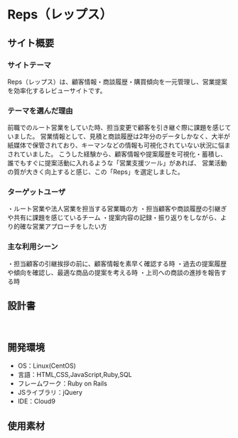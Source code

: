 # Reps（レップス）

## サイト概要
### サイトテーマ
Reps（レップス）は、顧客情報・商談履歴・購買傾向を一元管理し、営業提案を効率化するレビューサイトです。 
​
### テーマを選んだ理由
前職でのルート営業をしていた時、担当変更で顧客を引き継ぐ際に課題を感じていました。
営業情報として、見積と商談履歴は2年分のデータしかなく、大半が紙媒体で保管されており、キーマンなどの情報も可視化されていない状況に悩まされていました。
こうした経験から、顧客情報や提案履歴を可視化・蓄積し、誰でもすぐに提案活動に入れるような「営業支援ツール」があれば、
営業活動の質が大きく向上すると感じ、この「Reps」を選定しました。
​
### ターゲットユーザ
・ルート営業や法人営業を担当する営業職の方
・担当顧客や商談履歴の引継ぎや共有に課題を感じているチーム
・提案内容の記録・振り返りをしながら、より的確な営業アプローチをしたい方
​
### 主な利用シーン
・担当顧客の引継挨拶の前に、顧客情報を素早く確認する時
・過去の提案履歴や傾向を確認し、最適な商品の提案を考える時
・上司への商談の進捗を報告する時
​
## 設計書
<!-- 【補足説明】 -->
<!-- - テーマ提出時点では不要です。 -->
<!-- - 当項目には「後ほど作成予定」と記載しましょう。 -->
​
## 開発環境
- OS：Linux(CentOS)
- 言語：HTML,CSS,JavaScript,Ruby,SQL
- フレームワーク：Ruby on Rails
- JSライブラリ：jQuery
- IDE：Cloud9
​
## 使用素材
<!-- - 外部サービスの画像素材・音声素材を使用した場合は、必ずサービス名とURLを明記してください。 -->
<!-- - アプリケーションの実装に使用したgem/bootstrapのリファレンスなどの記載は不要です。 -->
<!-- - 使用しない場合は、使用素材の項目をREADMEから削除してください。 -->
<!-- - 架空の団体・題材を前提にポートフォリオを制作する場合、下記のテンプレートを当項目内に記載しましょう。 -->
<!-- 【テンプレート】 -->
<!-- 著作権を考慮し、架空のデータを扱う予定です。 -->
<!-- なお今後、実在するデータを利用する際には、事前に著作権保持者と契約を結んだ上で利用します。 -->